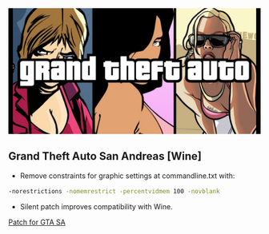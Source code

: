 <img src="img/gta.jpg">

## Grand Theft Auto San Andreas [Wine]

- Remove constraints for grарhіс ѕеttіngѕ at commandline.txt with:
```sh
-norestrictions -nomemrestrict -percentvidmem 100 -novblank
```
- Silent patch improves compatibility with Wine.<br>

[Patch for GTA SA](https://cookieplmonster.github.io/mods/gta-sa/)